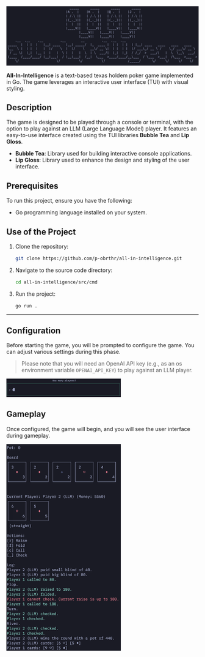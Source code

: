 <img src="assets/cardArt.png" width="600" />

**All-In-Intelligence** is a text-based texas holdem poker game implemented in Go. The game leverages an interactive user interface (TUI) with visual styling.

## Description

The game is designed to be played through a console or terminal, with the option to play against an LLM (Large Language Model) player. It features an easy-to-use interface created using the TUI libraries **Bubble Tea** and **Lip Gloss**.

- **Bubble Tea**: Library used for building interactive console applications.
- **Lip Gloss**: Library used to enhance the design and styling of the user interface.

## Prerequisites

To run this project, ensure you have the following:

- Go programming language installed on your system.

## Use of the Project

1. Clone the repository:
    ```bash
    git clone https://github.com/p-obrthr/all-in-intelligence.git
    ```
2. Navigate to the source code directory:
    ```bash    
    cd all-in-intelligence/src/cmd
    ```
3. Run the project:
    ```bash
    go run .
    ```

---

## Configuration

Before starting the game, you will be prompted to configure the game. You can adjust various settings during this phase.

> Please note that you will need an OpenAI API key (e.g., as an os environment variable `OPENAI_API_KEY`) to play against an LLM player.

<img src="assets/config.png" width="300" />

## Gameplay

Once configured, the game will begin, and you will see the user interface during gameplay.

<img src="assets/gameplay.png" width="300" />